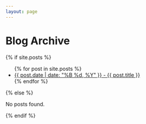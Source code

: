 ```yaml
---
layout: page
---
```


<h1>Blog Archive</h1>

{% if site.posts %}
  <ul>
    {% for post in site.posts %}
      <li><a href="{{ post.url }}">{{ post.date | date: "%B %d, %Y" }} - {{ post.title }}</a></li>
    {% endfor %}
  </ul>
{% else %}
  <p>No posts found.</p>
{% endif %}
